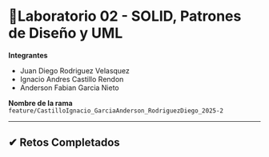 # 🧪Laboratorio 02 - SOLID, Patrones de Diseño y UML

**Integrantes**
 - Juan Diego Rodriguez Velasquez
 - Ignacio Andres Castillo Rendon
 - Anderson Fabian Garcia Nieto

**Nombre de la rama**
`feature/CastilloIgnacio_GarciaAnderson_RodriguezDiego_2025-2`


---

## ✔ Retos Completados


